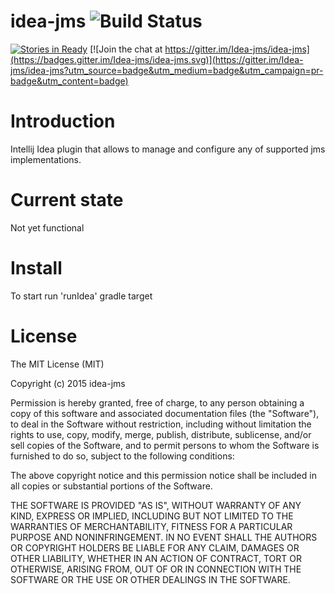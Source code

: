 # idea-jms ![Build Status](https://travis-ci.org/Idea-jms/idea-jms.svg?branch=master)

[![Stories in Ready](https://badge.waffle.io/Idea-jms/idea-jms.png?label=ready&title=Ready)](https://waffle.io/Idea-jms/idea-jms)
[![Join the chat at https://gitter.im/Idea-jms/idea-jms](https://badges.gitter.im/Idea-jms/idea-jms.svg)](https://gitter.im/Idea-jms/idea-jms?utm_source=badge&utm_medium=badge&utm_campaign=pr-badge&utm_content=badge)

# Introduction

Intellij Idea plugin that allows to manage and configure any of supported jms implementations.

# Current state

Not yet functional

# Install

To start run 'runIdea' gradle target

# License

The MIT License (MIT)

Copyright (c) 2015 idea-jms

Permission is hereby granted, free of charge, to any person obtaining a copy
of this software and associated documentation files (the "Software"), to deal
in the Software without restriction, including without limitation the rights
to use, copy, modify, merge, publish, distribute, sublicense, and/or sell
copies of the Software, and to permit persons to whom the Software is
furnished to do so, subject to the following conditions:

The above copyright notice and this permission notice shall be included in all
copies or substantial portions of the Software.

THE SOFTWARE IS PROVIDED "AS IS", WITHOUT WARRANTY OF ANY KIND, EXPRESS OR
IMPLIED, INCLUDING BUT NOT LIMITED TO THE WARRANTIES OF MERCHANTABILITY,
FITNESS FOR A PARTICULAR PURPOSE AND NONINFRINGEMENT. IN NO EVENT SHALL THE
AUTHORS OR COPYRIGHT HOLDERS BE LIABLE FOR ANY CLAIM, DAMAGES OR OTHER
LIABILITY, WHETHER IN AN ACTION OF CONTRACT, TORT OR OTHERWISE, ARISING FROM,
OUT OF OR IN CONNECTION WITH THE SOFTWARE OR THE USE OR OTHER DEALINGS IN THE
SOFTWARE.



